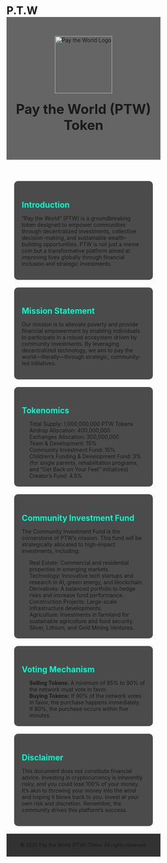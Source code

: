 # P.T.W<!DOCTYPE html>
<html lang="en">
<head>
  <meta charset="UTF-8">
  <meta name="viewport" content="width=device-width, initial-scale=1.0">
  <title>Pay the World (PTW) Token</title>
  <style>
    /* General Reset */
    * {
      margin: 0;
      padding: 0;
      box-sizing: border-box;
    }

    body {
      font-family: Arial, sans-serif;
      background: url('./DFABD1DD-99B2-4396-B632-72EB2C8C3201.png') no-repeat center center fixed;
      background-size: cover;
      color: #ffffff;
      line-height: 1.6;
    }

    header {
      text-align: center;
      padding: 50px 20px;
      background: rgba(0, 0, 0, 0.6);
    }

    header img {
      width: 150px;
      height: auto;
    }

    header h1 {
      margin: 20px 0;
      font-size: 2.5em;
    }

    section {
      padding: 20px;
      margin: 20px;
      background: rgba(0, 0, 0, 0.7);
      border-radius: 10px;
    }

    h2 {
      color: #00ffcc;
      margin-bottom: 10px;
    }

    ul {
      list-style: none;
      padding-left: 20px;
    }

    ul li::before {
      content: "•";
      color: #00ffcc;
      margin-right: 8px;
    }

    footer {
      text-align: center;
      padding: 10px;
      background: rgba(0, 0, 0, 0.8);
      font-size: 0.9em;
    }
  </style>
</head>
<body>
  <header>
    <img src="./DFABD1DD-99B2-4396-B632-72EB2C8C3201.png" alt="Pay the World Logo">
    <h1>Pay the World (PTW) Token</h1>
  </header>

  <section>
    <h2>Introduction</h2>
    <p>“Pay the World” (PTW) is a groundbreaking token designed to empower communities through decentralized investments, collective decision-making, and sustainable wealth-building opportunities. PTW is not just a meme coin but a transformative platform aimed at improving lives globally through financial inclusion and strategic investments.</p>
  </section>

  <section>
    <h2>Mission Statement</h2>
    <p>Our mission is to alleviate poverty and provide financial empowerment by enabling individuals to participate in a robust ecosystem driven by community investments. By leveraging decentralized technology, we aim to pay the world—literally—through strategic, community-led initiatives.</p>
  </section>

  <section>
    <h2>Tokenomics</h2>
    <ul>
      <li>Total Supply: 1,000,000,000 PTW Tokens</li>
      <li>Airdrop Allocation: 400,000,000</li>
      <li>Exchanges Allocation: 300,000,000</li>
      <li>Team & Development: 15%</li>
      <li>Community Investment Fund: 15%</li>
      <li>Children’s Funding & Development Fund: 3% (for single parents, rehabilitation programs, and “Get Back on Your Feet” initiatives)</li>
      <li>Creator’s Fund: 4.5%</li>
    </ul>
  </section>

  <section>
    <h2>Community Investment Fund</h2>
    <p>The Community Investment Fund is the cornerstone of PTW’s mission. This fund will be strategically allocated to high-impact investments, including:</p>
    <ul>
      <li>Real Estate: Commercial and residential properties in emerging markets.</li>
      <li>Technology: Innovative tech startups and research in AI, green energy, and blockchain.</li>
      <li>Derivatives: A balanced portfolio to hedge risks and increase fund performance.</li>
      <li>Construction Projects: Large-scale infrastructure developments.</li>
      <li>Agriculture: Investments in farmland for sustainable agriculture and food security.</li>
      <li>Silver, Lithium, and Gold Mining Ventures.</li>
    </ul>
  </section>

  <section>
    <h2>Voting Mechanism</h2>
    <ul>
      <li><strong>Selling Tokens:</strong> A minimum of 85% to 90% of the network must vote in favor.</li>
      <li><strong>Buying Tokens:</strong> If 90% of the network votes in favor, the purchase happens immediately. If 80%, the purchase occurs within five minutes.</li>
    </ul>
  </section>

  <section>
    <h2>Disclaimer</h2>
    <p>This document does not constitute financial advice. Investing in cryptocurrency is inherently risky, and you could lose 100% of your money. It’s akin to throwing your money into the wind and hoping it blows back to you. Invest at your own risk and discretion. Remember, the community drives this platform’s success.</p>
  </section>

  <footer>
    <p>© 2025 Pay the World (PTW) Token. All rights reserved.</p>
  </footer>
</body>
</html>
